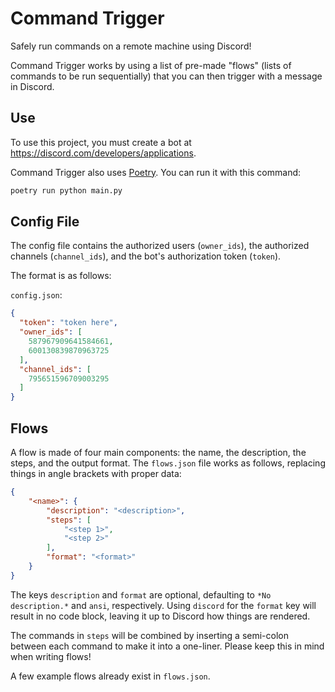 # Command Trigger

Safely run commands on a remote machine using Discord!

Command Trigger works by using a list of pre-made "flows" (lists of commands to
be run sequentially) that you can then trigger with a message in Discord.

## Use
To use this project, you must create a bot at
<https://discord.com/developers/applications>.

Command Trigger also uses [Poetry](https://python-poetry.org/). You can run it with
this command:

```sh
poetry run python main.py
```

## Config File
The config file contains the authorized users (`owner_ids`), the authorized
channels (`channel_ids`), and the bot's authorization token (`token`).

The format is as follows:

`config.json`:
```json
{
  "token": "token here",
  "owner_ids": [
    587967909641584661,
    600130839870963725
  ],
  "channel_ids": [
    795651596709003295
  ]
}
```

## Flows
A flow is made of four main components: the name, the description, the steps,
and the output format. The `flows.json` file works as follows, replacing things
in angle brackets with proper data:

```json
{
    "<name>": {
        "description": "<description>",
        "steps": [
            "<step 1>",
            "<step 2>"
        ],
        "format": "<format>"
    }
}
```

The keys `description` and `format` are optional, defaulting to
`*No description.*` and `ansi`, respectively. Using `discord` for the `format`
key will result in no code block, leaving it up to Discord how things are
rendered.

The commands in `steps` will be combined by inserting a semi-colon between each
command to make it into a one-liner. Please keep this in mind when writing
flows!

A few example flows already exist in `flows.json`.
